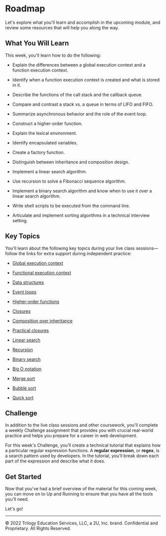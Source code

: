 # Roadmap
Let's explore what you'll learn and accomplish in the upcoming module, and review some resources that will help you along the way.

## What You Will Learn
This week, you'll learn how to do the following:

* Explain the differences between a global execution context and a function execution context.

* Identify when a function execution context is created and what is stored in it.

* Describe the functions of the call stack and the callback queue.

* Compare and contrast a stack vs. a queue in terms of LIFO and FIFO.

* Summarize asynchronous behavior and the role of the event loop.

* Construct a higher-order function.

* Explain the lexical environment.

* Identify encapsulated variables.

* Create a factory function.

* Distinguish between inheritance and composition design.

* Implement a linear search algorithm.

* Use recursion to solve a Fibonacci sequence algorithm.

* Implement a binary search algorithm and know when to use it over a linear search algorithm.

* Write shell scripts to be executed from the command line.

* Articulate and implement sorting algorithms in a technical interview setting.

## Key Topics
You'll learn about the following key topics during your live class sessions—follow the links for extra support during independent practice:

* [Global execution context](https://developer.mozilla.org/en-US/docs/Web/JavaScript/Reference/Operators/this#global_context)

* [Functional execution context](https://developer.mozilla.org/en-US/docs/Web/JavaScript/Reference/Operators/this#Function_context)

* [Data structures](https://en.wikipedia.org/wiki/Data_structure)

* [Event loops](https://developer.mozilla.org/en-US/docs/Web/JavaScript/EventLoop#Event_loop)

* [Higher-order functions](https://eloquentjavascript.net/05_higher_order.html#h_xxCc98lOBK)

* [Closures](https://developer.mozilla.org/en-US/docs/Web/JavaScript/Closures)

* [Composition over inheritance](https://en.wikipedia.org/wiki/Composition_over_inheritance)

* [Practical closures](https://developer.mozilla.org/en-US/docs/Web/JavaScript/Closures/#Practical_closures)

* [Linear search](https://en.wikipedia.org/wiki/Linear_search)

* [Recursion](https://en.wikipedia.org/wiki/Recursion)

* [Binary search](https://en.wikipedia.org/wiki/Binary_search_algorithm)

* [Big O notation](https://en.wikipedia.org/wiki/Big_O_notation)

* [Merge sort](https://en.wikipedia.org/wiki/Sorting_algorithm#Merge_sort)

* [Bubble sort](https://en.wikipedia.org/wiki/Sorting_algorithm#Bubble_sort)

* [Quick sort](https://en.wikipedia.org/wiki/Sorting_algorithm#Quicksort)

## Challenge
In addition to the live class sessions and other coursework, you'll complete a weekly Challenge assignment that provides you with crucial real-world practice and helps you prepare for a career in web development.

For this week's Challenge, you’ll create a technical tutorial that explains how a particular regular expression functions. A **regular expression**, or **regex**, is a search pattern used by developers. In the tutorial, you’ll break down each part of the expression and describe what it does.

## Get Started
Now that you've had a brief overview of the material for this coming week, you can move on to Up and Running to ensure that you have all the tools you'll need.

Let's go!

---
© 2022 Trilogy Education Services, LLC, a 2U, Inc. brand. Confidential and Proprietary. All Rights Reserved.